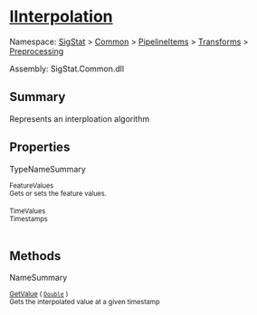 # [IInterpolation](./IInterpolation.md)

Namespace: [SigStat]() > [Common](./../../../README.md) > [PipelineItems]() > [Transforms]() > [Preprocessing](./README.md)

Assembly: SigStat.Common.dll

## Summary
Represents an interploation algorithm

## Properties

TypeNameSummary

<sub>FeatureValues</sub><br><sub>Gets or sets the feature values.</sub><br><br>
<sub>TimeValues</sub><br><sub>Timestamps</sub><br><br>


## Methods

NameSummary

<sub>[GetValue](./Methods/IInterpolation-100663760.md) ( [`Double`](https://docs.microsoft.com/en-us/dotnet/api/System.Double) )</sub><br><sub>Gets the interpolated value at a given timestamp</sub><br>


